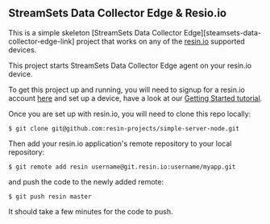 ## StreamSets Data Collector Edge & Resio.io 

This is a simple skeleton [StreamSets Data Collector Edge][steamsets-data-collector-edge-link] project that works on any of the [resin.io][resin-link] supported devices.

This project starts StreamSets Data Collector Edge agent on your resin.io device.

To get this project up and running, you will need to signup for a resin.io account [here][signup-page] and set up a device, have a look at our [Getting Started tutorial][gettingStarted-link]. 

Once you are set up with resin.io, you will need to clone this repo locally:
```
$ git clone git@github.com:resin-projects/simple-server-node.git
```
Then add your resin.io application's remote repository to your local repository:
```
$ git remote add resin username@git.resin.io:username/myapp.git
```
and push the code to the newly added remote:
```
$ git push resin master
```
It should take a few minutes for the code to push.


[streamsets-data-collector-edge-link]:https://streamsets.com/products/sdc-edge
[resin-link]:https://resin.io/
[signup-page]:https://dashboard.resin.io/signup
[gettingStarted-link]:http://docs.resin.io/#/pages/installing/gettingStarted.md
